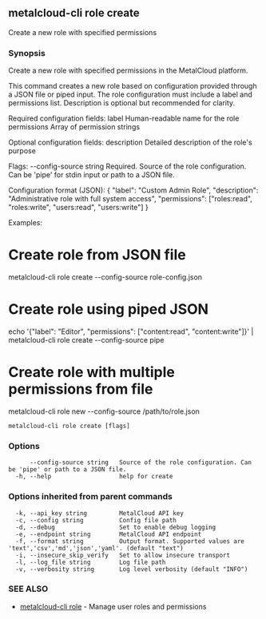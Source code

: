 ## metalcloud-cli role create

Create a new role with specified permissions

### Synopsis

Create a new role with specified permissions in the MetalCloud platform.

This command creates a new role based on configuration provided through a JSON file
or piped input. The role configuration must include a label and permissions list.
Description is optional but recommended for clarity.

Required configuration fields:
  label         Human-readable name for the role
  permissions   Array of permission strings

Optional configuration fields:
  description   Detailed description of the role's purpose

Flags:
  --config-source string   Required. Source of the role configuration.
                          Can be 'pipe' for stdin input or path to a JSON file.

Configuration format (JSON):
{
  "label": "Custom Admin Role",
  "description": "Administrative role with full system access",
  "permissions": ["roles:read", "roles:write", "users:read", "users:write"]
}

Examples:
  # Create role from JSON file
  metalcloud-cli role create --config-source role-config.json

  # Create role using piped JSON
  echo '{"label": "Editor", "permissions": ["content:read", "content:write"]}' | metalcloud-cli role create --config-source pipe

  # Create role with multiple permissions from file
  metalcloud-cli role new --config-source /path/to/role.json

```
metalcloud-cli role create [flags]
```

### Options

```
      --config-source string   Source of the role configuration. Can be 'pipe' or path to a JSON file.
  -h, --help                   help for create
```

### Options inherited from parent commands

```
  -k, --api_key string         MetalCloud API key
  -c, --config string          Config file path
  -d, --debug                  Set to enable debug logging
  -e, --endpoint string        MetalCloud API endpoint
  -f, --format string          Output format. Supported values are 'text','csv','md','json','yaml'. (default "text")
  -i, --insecure_skip_verify   Set to allow insecure transport
  -l, --log_file string        Log file path
  -v, --verbosity string       Log level verbosity (default "INFO")
```

### SEE ALSO

* [metalcloud-cli role](metalcloud-cli_role.md)	 - Manage user roles and permissions

